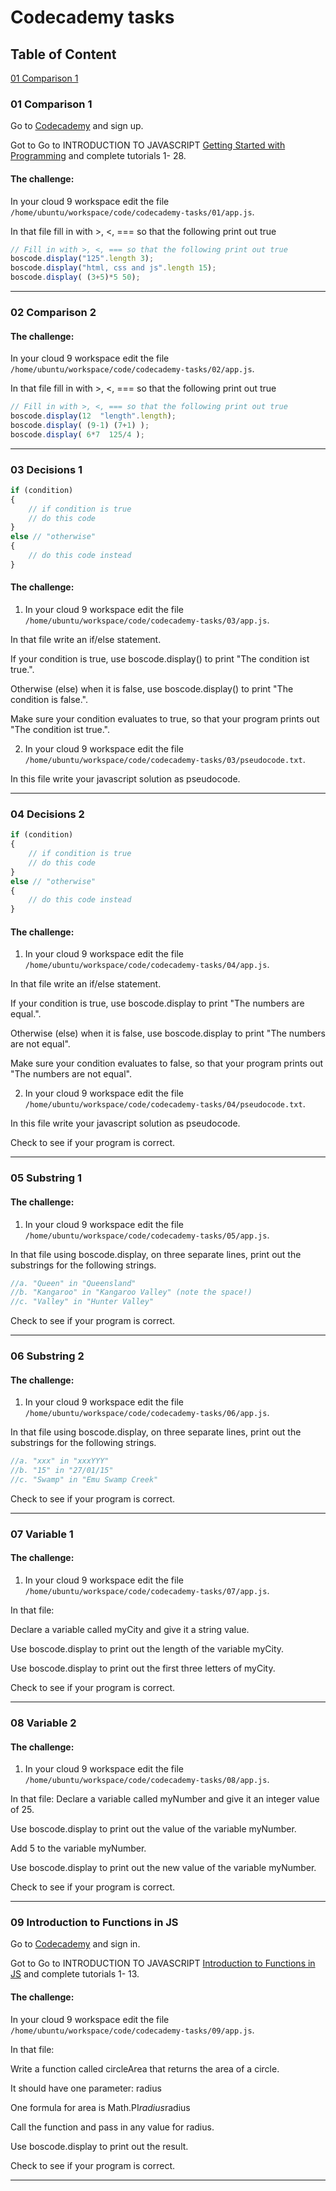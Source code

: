 ﻿# Codecademy tasks

## Table of Content

[01 Comparison 1]()  


### 01 Comparison 1

Go to [Codecademy](http://www.codecademy.com/) and sign up.

Got to Go to INTRODUCTION TO JAVASCRIPT [Getting Started with Programming](http://www.codecademy.com/courses/getting-started-v2/0/1) and complete tutorials 1- 28.

#### The challenge:

In your cloud 9 workspace edit the file  `/home/ubuntu/workspace/code/codecademy-tasks/01/app.js`.

In that file fill in with >, <, === so that the following print out true

```js
// Fill in with >, <, === so that the following print out true
boscode.display("125".length 3);
boscode.display("html, css and js".length 15);
boscode.display( (3+5)*5 50);

```
___

### 02 Comparison 2

#### The challenge:

In your cloud 9 workspace edit the file  `/home/ubuntu/workspace/code/codecademy-tasks/02/app.js`.

In that file fill in with >, <, === so that the following print out true

```js
// Fill in with >, <, === so that the following print out true
boscode.display(12  "length".length);
boscode.display( (9-1) (7+1) );
boscode.display( 6*7  125/4 );

```
___

### 03 Decisions 1

```js
if (condition) 
{
    // if condition is true
    // do this code
}
else // "otherwise"
{
    // do this code instead
}
```

#### The challenge:

1) In your cloud 9 workspace edit the file  `/home/ubuntu/workspace/code/codecademy-tasks/03/app.js`.

In that file write an if/else statement. 

If your condition is true, use boscode.display() to print "The condition ist true.".

Otherwise (else) when it is false, use boscode.display() to print "The condition is false.".

Make sure your condition evaluates to true, so that your program prints out "The condition ist true.".

2) In your cloud 9 workspace edit the file  `/home/ubuntu/workspace/code/codecademy-tasks/03/pseudocode.txt`.

In this file write your javascript solution as pseudocode. 

___

### 04 Decisions 2

```js
if (condition) 
{
    // if condition is true
    // do this code
}
else // "otherwise"
{
    // do this code instead
}
```

#### The challenge:

1) In your cloud 9 workspace edit the file `/home/ubuntu/workspace/code/codecademy-tasks/04/app.js`.

In that file write an if/else statement. 

If your condition is true, use boscode.display to print "The numbers are equal.".

Otherwise (else) when it is false, use boscode.display to print "The numbers are not equal".

Make sure your condition evaluates to false, so that your program prints out "The numbers are not equal".

2) In your cloud 9 workspace edit the file  `/home/ubuntu/workspace/code/codecademy-tasks/04/pseudocode.txt`.

In this file write your javascript solution as pseudocode. 

Check to see if your program is correct.
___

### 05 Substring 1

#### The challenge:

1) In your cloud 9 workspace edit the file `/home/ubuntu/workspace/code/codecademy-tasks/05/app.js`.

In that file using boscode.display, on three separate lines, print out the substrings for the following strings.

```js
//a. "Queen" in "Queensland"
//b. "Kangaroo" in "Kangaroo Valley" (note the space!)
//c. "Valley" in "Hunter Valley"
```

Check to see if your program is correct.
___

### 06 Substring 2

#### The challenge:

1) In your cloud 9 workspace edit the file `/home/ubuntu/workspace/code/codecademy-tasks/06/app.js`.

In that file using boscode.display, on three separate lines, print out the substrings for the following strings.

```js
//a. "xxx" in "xxxYYY"
//b. "15" in "27/01/15" 
//c. "Swamp" in "Emu Swamp Creek"
```

Check to see if your program is correct.
___

### 07 Variable 1

#### The challenge:

1) In your cloud 9 workspace edit the file `/home/ubuntu/workspace/code/codecademy-tasks/07/app.js`.

In that file:

Declare a variable called myCity and give it a string value.

Use boscode.display to print out the length of the variable myCity.

Use boscode.display to print out the first three letters of myCity.

Check to see if your program is correct.
___

### 08 Variable 2

#### The challenge:

1) In your cloud 9 workspace edit the file `/home/ubuntu/workspace/code/codecademy-tasks/08/app.js`.

In that file:
Declare a variable called myNumber and give it an integer value of 25.

Use boscode.display to print out the value of the variable myNumber.

Add 5 to the variable myNumber.

Use boscode.display to print out the new value of the variable myNumber.

Check to see if your program is correct.
___


### 09 Introduction to Functions in JS

Go to [Codecademy](http://www.codecademy.com/) and sign in.

Got to Go to INTRODUCTION TO JAVASCRIPT [Introduction to Functions in JS](https://www.codecademy.com/courses/javascript-beginner-en-6LzGd/0/1) and complete tutorials 1- 13.

#### The challenge:

In your cloud 9 workspace edit the file  `/home/ubuntu/workspace/code/codecademy-tasks/09/app.js`.

In that file:

Write a function called circleArea that returns the area of a circle.

It should have one parameter: radius

One formula for area is Math.PI*radius*radius

Call the function and pass in any value for radius.

Use boscode.display to print out the result.

Check to see if your program is correct.
___